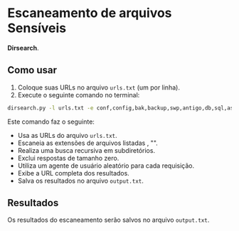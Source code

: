 
# Escaneamento de arquivos Sensíveis

**Dirsearch**.

## Como usar

1. Coloque suas URLs no arquivo `urls.txt` (um por linha).
2. Execute o seguinte comando no terminal:

```bash
dirsearch.py -l urls.txt -e conf,config,bak,backup,swp,antigo,db,sql,asp,aspx,asp~,py,py~,rb,rb~,php,php~,bak,bkp,cache,cgi,conf,csv,html,inc,jar,js,json,jsp,jsp~,bloqueio,log,rar,old,sql,sql.gz,sql.zip,sql.tar.gz,sql~,swp,swp~,tar,tar.bz2,tar.gz,txt,wadl,zip,log,xml --deep-recursive --force-recursive --exclude-sizes=0B --random-agent --full-url -o output.txt
```

Este comando faz o seguinte:

- Usa as URLs do arquivo `urls.txt`.
- Escaneia as extensões de arquivos listadas , "".
- Realiza uma busca recursiva em subdiretórios.
- Exclui respostas de tamanho zero.
- Utiliza um agente de usuário aleatório para cada requisição.
- Exibe a URL completa dos resultados.
- Salva os resultados no arquivo `output.txt`.

## Resultados

Os resultados do escaneamento serão salvos no arquivo `output.txt`.
